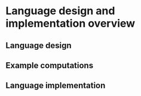 # Language design and implementation overview

## Language design

## Example computations

## Language implementation
